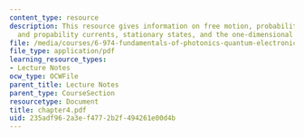 ```yaml
---
content_type: resource
description: This resource gives information on free motion, probability conservation
  and propability currents, stationary states, and the one-dimensional harmonic oscillator.
file: /media/courses/6-974-fundamentals-of-photonics-quantum-electronics-spring-2006/235adf962a3ef4772b2f494261e00d4b_chapter4.pdf
file_type: application/pdf
learning_resource_types:
- Lecture Notes
ocw_type: OCWFile
parent_title: Lecture Notes
parent_type: CourseSection
resourcetype: Document
title: chapter4.pdf
uid: 235adf96-2a3e-f477-2b2f-494261e00d4b
---
```

